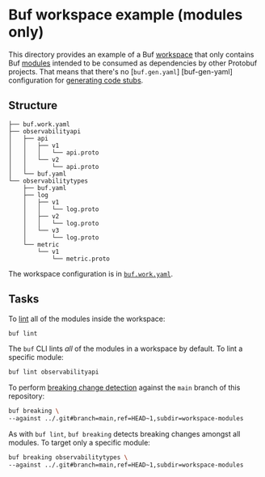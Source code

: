 # Buf workspace example (modules only)

This directory provides an example of a Buf [workspace] that only contains Buf [modules] intended to be consumed as dependencies by other Protobuf projects. That means that there's no [`buf.gen.yaml`] [buf-gen-yaml] configuration for [generating code stubs][generate].

## Structure

```
├── buf.work.yaml
├── observabilityapi
│   ├── api
│   │   ├── v1
│   │   │   └── api.proto
│   │   └── v2
│   │       └── api.proto
│   └── buf.yaml
└── observabilitytypes
    ├── buf.yaml
    ├── log
    │   ├── v1
    │   │   └── log.proto
    │   ├── v2
    │   │   └── log.proto
    │   └── v3
    │       └── log.proto
    └── metric
        └── v1
            └── metric.proto
```

The workspace configuration is in [`buf.work.yaml`](./buf.work.yaml).

## Tasks

To [lint] all of the modules inside the workspace:

```sh
buf lint
```

The `buf` CLI lints _all_ of the modules in a workspace by default. To lint a specific module:

```sh
buf lint observabilityapi
```

To perform [breaking change detection][breaking] against the `main` branch of this repository:

```sh
buf breaking \
--against ../.git#branch=main,ref=HEAD~1,subdir=workspace-modules
```

As with `buf lint`, `buf breaking` detects breaking changes amongst all modules. To target only a specific module:

```sh
buf breaking observabilitytypes \
--against ../.git#branch=main,ref=HEAD~1,subdir=workspace-modules
```

[breaking]: https://docs.buf.build/breaking
[generate]: https://docs.buf.build/generate
[lint]: https://docs.buf.build/lint
[modules]: https://docs.buf.build/bsr/overview#module
[workspace]: https://docs.buf.build/reference/workspaces
